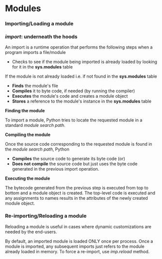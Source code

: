 # Modules 

### Importing/Loading a module

### *import*: underneath the hoods

An import is a runtime operation that performs the following steps when a program imports a file/module

* Checks to see if the module being imported is already loaded by looking for it in the **sys.modules** table

If the module is not already loaded i.e. if not found in the **sys.modules** table

* **Finds** the module's file
* **Compiles** it to byte code, if needed (by running the compiler)
* **Executes** the module's code and creates a module object
* **Stores** a reference to the module's instance in the **sys.modules** table

**Finding the module**

To import a module, Python tries to locate the requested module in a standard *module search path*.

**Compiling the module**

Once the source code corresponding to the requested module is found in the *module search path*, Python 

* **Compiles** the source code to generate its byte code (or)
* **Does not compile** the source code but just uses the byte code generated in the previous import operation.

**Executing the module**

The bytecode generated from the previous step is executed from top to bottom and a module object is created. The top-level code is executed and any assignments to names results in the attributes of the newly created module object.


### Re-importing/Reloading a module

Reloading a module is useful in cases where dynamic customizations are needed by the end-users. 

By default, an imported module is loaded ONLY once per process. Once a module is imported, any subsequent imports just refers to the module already loaded in memory. To force a re-import, use *imp.reload* method.

